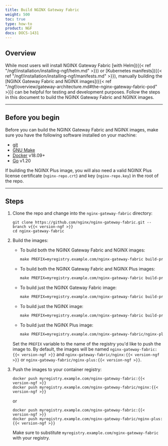 ```yaml
---
title: Build NGINX Gateway Fabric
weight: 500
toc: true
type: how-to
product: NGF
docs: DOCS-1431
---
```


## Overview

While most users will install NGINX Gateway Fabric [with Helm]({{< ref "/ngf/installation/installing-ngf/helm.md" >}}) or [Kubernetes manifests]({{< ref "/ngf/installation/installing-ngf/manifests.md" >}}), manually building the [NGINX Gateway Fabric and NGINX images]({{< ref "/ngf/overview/gateway-architecture.md#the-nginx-gateway-fabric-pod" >}}) can be helpful for testing and development purposes. Follow the steps in this document to build the NGINX Gateway Fabric and NGINX images.

---

## Before you begin

Before you can build the NGINX Gateway Fabric and NGINX images, make sure you have the following software
installed on your machine:

- [git](https://git-scm.com/)
- [GNU Make](https://www.gnu.org/software/software.html)
- [Docker](https://www.docker.com/) v18.09+
- [Go](https://go.dev/doc/install) v1.20

If building the NGINX Plus image, you will also need a valid NGINX Plus license certificate (`nginx-repo.crt`) and key (`nginx-repo.key`) in the root of the repo.

---

## Steps

1. Clone the repo and change into the `nginx-gateway-fabric` directory:

   ```shell
   git clone https://github.com/nginx/nginx-gateway-fabric.git --branch v{{< version-ngf >}}
   cd nginx-gateway-fabric
   ```

1. Build the images:

   - To build both the NGINX Gateway Fabric and NGINX images:

     ```makefile
     make PREFIX=myregistry.example.com/nginx-gateway-fabric build-prod-images
     ```

   - To build both the NGINX Gateway Fabric and NGINX Plus images:

     ```makefile
     make PREFIX=myregistry.example.com/nginx-gateway-fabric build-prod-images-with-plus
     ```

   - To build just the NGINX Gateway Fabric image:

     ```makefile
     make PREFIX=myregistry.example.com/nginx-gateway-fabric build-prod-ngf-image
     ```

   - To build just the NGINX image:

     ```makefile
     make PREFIX=myregistry.example.com/nginx-gateway-fabric build-prod-nginx-image
     ```

   - To build just the NGINX Plus image:

     ```makefile
     make PREFIX=myregistry.example.com/nginx-gateway-fabric/nginx-plus build-prod-nginx-plus-image
     ```

   Set the `PREFIX` variable to the name of the registry you'd like to push the image to. By default, the images will be
   named `nginx-gateway-fabric:{{< version-ngf >}}` and `nginx-gateway-fabric/nginx:{{< version-ngf >}}` or `nginx-gateway-fabric/nginx-plus:{{< version-ngf >}}`.

1. Push the images to your container registry:

   ```shell
   docker push myregistry.example.com/nginx-gateway-fabric:{{< version-ngf >}}
   docker push myregistry.example.com/nginx-gateway-fabric/nginx:{{< version-ngf >}}
   ```

   or

   ```shell
   docker push myregistry.example.com/nginx-gateway-fabric:{{< version-ngf >}}
   docker push myregistry.example.com/nginx-gateway-fabric/nginx-plus:{{< version-ngf >}}
   ```

   Make sure to substitute `myregistry.example.com/nginx-gateway-fabric` with your registry.
